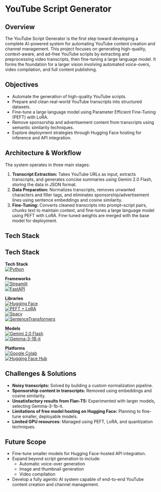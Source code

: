 # YouTube Script Generator

## Overview
The YouTube Script Generator is the first step toward developing a complete AI-powered system for automating YouTube content creation and channel management. This project focuses on generating high-quality, context-aware, and ad-free YouTube scripts by extracting and preprocessing video transcripts, then fine-tuning a large language model. It forms the foundation for a larger vision involving automated voice-overs, video compilation, and full content publishing.

## Objectives
- Automate the generation of high-quality YouTube scripts.  
- Prepare and clean real-world YouTube transcripts into structured datasets.  
- Fine-tune a large language model using Parameter Efficient Fine-Tuning (PEFT) with LoRA.  
- Remove sponsorship and advertisement content from transcripts using semantic similarity techniques.  
- Explore deployment strategies through Hugging Face hosting for inference and API integration.

## Architecture & Workflow 
The system operates in three main stages:  
1. **Transcript Extraction:** Takes YouTube URLs as input, extracts transcripts, and generates concise summaries using Gemini 2.0 Flash, storing the data in JSON format.  
2. **Data Preparation:** Normalizes transcripts, removes unwanted characters and filler tags, and eliminates sponsorship/advertisement lines using sentence embeddings and cosine similarity.  
3. **Fine-Tuning:** Converts cleaned transcripts into prompt–script pairs, chunks text to maintain context, and fine-tunes a large language model using PEFT with LoRA. Fine-tuned weights are merged with the base model for deployment.

## Tech Stack

## Tech Stack

**Tech Stack**  
[![Python](https://img.shields.io/badge/Python-3776AB?style=for-the-badge&logo=python&logoColor=white)](https://www.python.org/)  

**Frameworks**  
[![Streamlit](https://img.shields.io/badge/Streamlit-FF4B4B?style=for-the-badge&logo=streamlit&logoColor=white)](https://streamlit.io/)  
[![FastAPI](https://img.shields.io/badge/FastAPI-009688?style=for-the-badge&logo=fastapi&logoColor=white)](https://fastapi.tiangolo.com/)  

**Libraries**  
[![Hugging Face](https://img.shields.io/badge/HuggingFace-FDAF0A?style=for-the-badge&logo=huggingface&logoColor=white)](https://huggingface.co/)  
[![PEFT + LoRA](https://img.shields.io/badge/PEFT-LoRA-4B9CE2?style=for-the-badge)](#)  
[![Spacy](https://img.shields.io/badge/Spacy-09A3D5?style=for-the-badge&logo=spacy&logoColor=white)](https://spacy.io/)  
[![SentenceTransformers](https://img.shields.io/badge/SentenceTransformers-FF6F61?style=for-the-badge)](https://www.sbert.net/)  

**Models**  
[![Gemini 2.0 Flash](https://img.shields.io/badge/Gemini2.0-9C27B0?style=for-the-badge)](#)  
[![Gemma-3-1B-it](https://img.shields.io/badge/Gemma3-270M-FF9800?style=for-the-badge)](#)  

**Platforms**  
[![Google Colab](https://img.shields.io/badge/Google_Colab-F9AB00?style=for-the-badge&logo=googlecolab&logoColor=white)](https://colab.research.google.com/)  
[![Hugging Face Hub](https://img.shields.io/badge/HuggingFaceHub-FDAF0A?style=for-the-badge&logo=huggingface&logoColor=white)](https://huggingface.co/)



## Challenges & Solutions
- **Noisy transcripts:** Solved by building a custom normalization pipeline.  
- **Sponsorship content in transcripts:** Removed using embeddings and cosine similarity.  
- **Unsatisfactory results from Flan-T5:** Experimented with larger models, selecting Gemma-3-1b-it.  
- **Limitations of free model hosting on Hugging Face:** Planning to fine-tune smaller, deployable models.  
- **Limited GPU resources:** Managed using PEFT, LoRA, and quantization techniques.

## Future Scope
- Fine-tune smaller models for Hugging Face-hosted API integration.  
- Expand beyond script generation to include:  
  - Automatic voice-over generation  
  - Image and thumbnail generation  
  - Video compilation  
- Develop a fully agentic AI system capable of end-to-end YouTube content creation and channel management.
